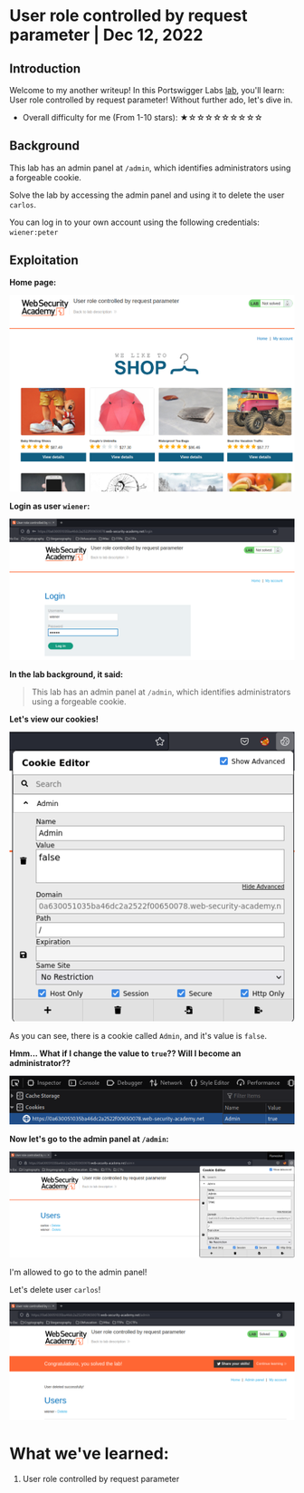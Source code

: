 # User role controlled by request parameter | Dec 12, 2022

## Introduction

Welcome to my another writeup! In this Portswigger Labs [lab](https://portswigger.net/web-security/access-control/lab-user-role-controlled-by-request-parameter), you'll learn: User role controlled by request parameter! Without further ado, let's dive in.

- Overall difficulty for me (From 1-10 stars): ★☆☆☆☆☆☆☆☆☆

## Background

This lab has an admin panel at `/admin`, which identifies administrators using a forgeable cookie.

Solve the lab by accessing the admin panel and using it to delete the user `carlos`.

You can log in to your own account using the following credentials: `wiener:peter`

## Exploitation

**Home page:**

![](https://raw.githubusercontent.com/siunam321/CTF-Writeups/main/Portswigger-Labs/Access-Control/AC-3/images/Pasted%20image%2020221212043834.png)

**Login as user `wiener`:**

![](https://raw.githubusercontent.com/siunam321/CTF-Writeups/main/Portswigger-Labs/Access-Control/AC-3/images/Pasted%20image%2020221212043857.png)

**In the lab background, it said:**

> This lab has an admin panel at `/admin`, which identifies administrators using a forgeable cookie.

**Let's view our cookies!**

![](https://raw.githubusercontent.com/siunam321/CTF-Writeups/main/Portswigger-Labs/Access-Control/AC-3/images/Pasted%20image%2020221212044006.png)

As you can see, there is a cookie called `Admin`, and it's value is `false`.

**Hmm... What if I change the value to `true`?? Will I become an administrator??**

![](https://raw.githubusercontent.com/siunam321/CTF-Writeups/main/Portswigger-Labs/Access-Control/AC-3/images/Pasted%20image%2020221212044107.png)

**Now let's go to the admin panel at `/admin`:**

![](https://raw.githubusercontent.com/siunam321/CTF-Writeups/main/Portswigger-Labs/Access-Control/AC-3/images/Pasted%20image%2020221212044139.png)

I'm allowed to go to the admin panel!

Let's delete user `carlos`!

![](https://raw.githubusercontent.com/siunam321/CTF-Writeups/main/Portswigger-Labs/Access-Control/AC-3/images/Pasted%20image%2020221212044213.png)

# What we've learned:

1. User role controlled by request parameter